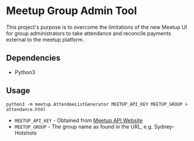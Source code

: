 # Meetup Group Admin Tool

This project's purpose is to overcome the limitations of the new Meetup UI for group administrators to take attendance and reconcile payments external to the meetup platform.

## Dependencies

* Python3

## Usage
```
python3 -m meetup.AttendeeListGenerator MEETUP_API_KEY MEETUP_GROUP > attendance.html
```
* `MEETUP_API_KEY`  - Obtained from [Meetup API Website](https://secure.meetup.com/meetup_api/key/)
* `MEETUP_GROUP` - The group name as found in the URL, e.g. Sydney-Hotshots